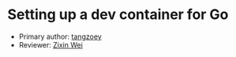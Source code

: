 # Setting up a dev container for Go

* Primary author: [tangzoey](https://github.com/tangzoey)
* Reviewer: [Zixin Wei](https://github.com/starkersawz666)